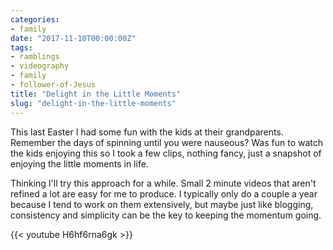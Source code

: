 ```yaml
---
categories:
- family
date: "2017-11-10T00:00:00Z"
tags:
- ramblings
- videography
- family
- follower-of-Jesus
title: "Delight in the Little Moments"
slug: "delight-in-the-little-moments"
---
```


This last Easter I had some fun with the kids at their grandparents. Remember the days of spinning until you were nauseous? Was fun to watch the kids enjoying this so I took a few clips, nothing fancy, just a snapshot of enjoying the little moments in life.

Thinking I'll try this approach for a while. Small 2 minute videos that aren't refined a lot are easy for me to produce. I typically only do a couple a year because I tend to work on them extensively, but maybe just like blogging, consistency and simplicity can be the key to keeping the momentum going.

{{< youtube H6hf6rna6gk >}}